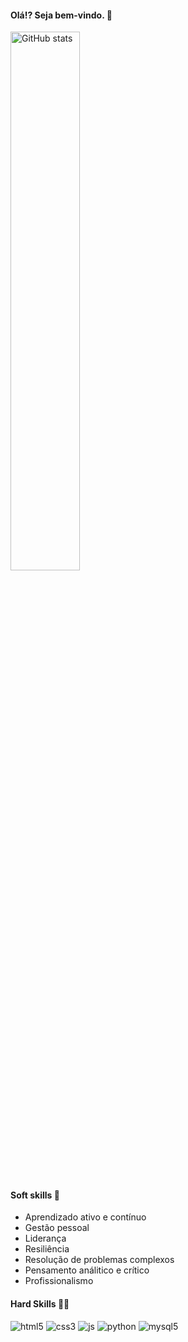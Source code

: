 #### Olá!? Seja bem-vindo. 👋

<img width="47%" alt="GitHub stats" src="https://github-readme-stats.vercel.app/api?username=jaylsoncarrilho&show_icons=true&theme=default"> 

#### Soft skills 🧠
* Aprendizado ativo e contínuo
* Gestão pessoal
* Liderança
* Resiliência
* Resolução de problemas complexos
* Pensamento análitico e crítico
* Profissionalismo

#### Hard Skills 👨‍💻
<div style="display: inline_block">
    <img text-align="center" alt="html5" src="https://img.shields.io/badge/HTML5-E34F26?style=for-the-badge&logo=html5&logoColor=white">
    <img text-align="center" alt="css3" src="https://img.shields.io/badge/CSS3-1572B6?style=for-the-badge&logo=css3&logoColor=white">
    <img text-align="center" alt="js" src="https://img.shields.io/badge/JavaScript-F7DF1E?style=for-the-badge&logo=javascript&logoColor=black">
     <img text-align="center" alt="python" src="https://img.shields.io/badge/Python-14354C?style=for-the-badge&logo=python&logoColor=white">
    <img text-align="center" alt="mysql5" src="https://img.shields.io/badge/MySQL-00000F?style=for-the-badge&logo=mysql&logoColor=white">
</div>

